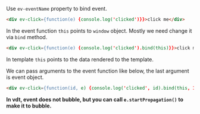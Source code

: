 Use `ev-eventName` property to bind event.

```html
<div ev-click={function(e) {console.log('clicked')}}>click me</div>
```

In the event function `this` points to `window` object. Mostly we need change it via `bind` method.

```html
<div ev-click={function(e) {console.log('clicked').bind(this)}}>click me</div>
```

In template `this` points to the data rendered to the template.

We can pass arguments to the event function like below, the last argument is event object.

```html
<div ev-click={function(id, e) {console.log('clicked', id).bind(this, 1)}}>click me</div>
```

__In vdt, event does not bubble, but you can call `e.startPropagation()` to make it to bubble.__

